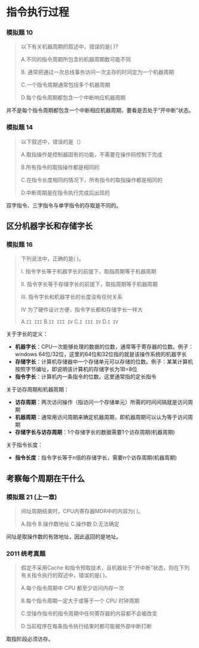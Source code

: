 # 指令执行过程

### 模拟题 10

> 以下有关机器周期的叙述中，错误的是( )? 
> 
> A.不同的指令周期所包含的机器周期数可能不同
> 
> B. 通常把通过一次总线事务访问一次主存的时间定为一个机器周期
> 
> C.一个指令周期通常包括多个机器周期
> 
> D.每个指令周期都包含一个中断响应机器周期

并不是每个指令周期都包含一个中断相应机器周期，要看是否处于“开中断”状态。

### 模拟题 14 

> 以下叙述中，错误的是（） 
> 
> A.取指操作是控制器固有的功能，不需要在操作码控制下完成
> 
> B.所有指令的取指操作都是相同的
> 
> C.在指令长度相同的情况下，所有指令的取指操作都是相同的
> 
> D.中断周期是在指令执行完成后出现的

双字指令、三字指令与单字指令的存取是不同的。

## 区分机器字长和存储字长

### 模拟题 16

> 下列说法中，正确的是( )。
>
> I. 指令字长等于机器字长的前提下，取指周期等于机器周期
> 
> II. 指令字长等于存储字长的前提下，取指周期等于机器周期
> 
> III. 指令字长和机器字长的长度没有任何关系
> 
> IV 为了硬件设计方便，指令字长都和存储字长一样大
>
> A.`II III` B.`II III IV` C.`I III IV` D.`I IV`


关于字长的定义：

- **机器字长**：CPU一次能够处理的数据的位数，通常等于寄存器的位数。例子：windows 64位/32位，这里的64位和32位指的就是该操作系统的机器字长
- **存储字长**：计算机存储器中一个存储单元可以存储的位数。例子：某某计算机按照字节编址，即说明该计算机的存储字长为1B=8位
- **指令字长**：计算机内一条指令的位数。这里通常指的定长指令

关于访存周期和机器周期：

- **访存周期**：两次访问操作（指访问一个存储单元）所需的时间间隔就是访问周期
- **机器周期**：通常用访问周期来确定机器周期，即机器周期可以认为等于访问周期
- **存储字长与访存周期**：1个存储字长的数据需要1个访存周期(机器周期)

关于指令长度：

- **指令长度**：指令字长等于n倍的存储字长，需要n个访存周期(机器周期)

## 考察每个周期在干什么

### 模拟题 21 (上一章)

> 间址周期结束时，CPU内寄存器MDR中的内容为( )。
>
> A.指令 B.操作数地址 C.操作数 D.无法确定

间址是取操作数的有效地址，因此返回的是地址。



### 2011 统考真题


> 假定不采用Cache 和指令预取技术，且机器处于“开中断”状态，则在下列有关指令执行的叙述中，错误的是( )。
> 
> A.每个指令周期中 CPU 都至少访问内存一次
> 
> B.每个指令周期一定大于或等于一个 CPU 时钟周期
> 
> C.空操作指令的指令周期中任何寄存器的内容都不会被改变
> 
> D.当前程序在每条指令执行结束时都可能被外部中断打断

取指阶段必须访存。


